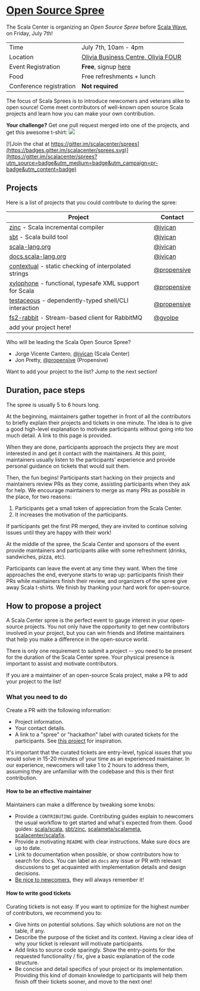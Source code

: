 # [Open Source Spree][register]


The Scala Center is organizing an *Open Source Spree* before
[Scala Wave][scalawave], on Friday, July 7th!

|                         |                                                  |
| --------                | --------------------                             |
| Time                    | July 7th, 10am - 4pm                             |
| Location                | [Olivia Business Centre, Olivia FOUR](https://maps.google.com/maps?f=q&hl=en&q=aleja+Grunwaldzka+472a%2C+Gdansk%2C+pl) |
| Event Registration      | **Free**, signup [here][register]                |
| Food                    | Free refreshments + lunch                        |
| Conference registration | **Not required**                                 |

The focus of Scala Sprees is to introduce newcomers and veterans alike to open source!
Come meet contributors of well-known open source Scala projects and learn how
you can make your own contribution.

**Your challenge?** Get one pull request merged into one of the projects,
and get this awesome t-shirt:
![](https://pbs.twimg.com/media/CtnCrtvWAAAO0nE.jpg:small)

[![Join the chat at https://gitter.im/scalacenter/sprees](https://badges.gitter.im/scalacenter/sprees.svg)](https://gitter.im/scalacenter/sprees?utm_source=badge&utm_medium=badge&utm_campaign=pr-badge&utm_content=badge)


## Projects

Here is a list of projects that you could contribute to during the spree:

| Project                                                             | Contact                           |
| -------                                                             | -------                           |
| [zinc][zinc] - Scala incremental compiler                           | [@jvican][jvican]                 |
| [sbt][sbt] - Scala build tool                                       | [@jvican][jvican]                 |
| [scala-lang.org][scala-lang]                                        | [@jvican][jvican]                 |
| [docs.scala-lang.org][docs.scala-lang]                              | [@jvican][jvican]                 |
| [contextual][contextual] - static checking of interpolated strings  | [@propensive][propensive]         |
| [xylophone][xylophone] - functional, typesafe XML support for Scala | [@propensive][propensive]         |
| [testaceous][testaceous] - dependently-typed shell/CLI interaction  | [@propensive][propensive]         |
| [fs2-rabbit][fs2-rabbit] - Stream-based client for RabbitMQ         | [@gvolpe][gvolpe]                 |
| add your project here!                                              |                                   |

Who will be leading the Scala Open Source Spree?
- Jorge Vicente Cantero, [@jvican][jvican] (Scala Center)
- Jon Pretty, [@propensive][propensive] (Propensive)

Want to add your project to the list? Jump to the next section!

[MasseGuillaume]: https://github.com/MasseGuillaume
[SethTisue]: https://github.com/SethTisue
[propensive]: https://github.com/propensive
[cvogt]: https://github.com/cvogt
[olafurpg]: https://github.com/olafurpg
[jvican]: https://github.com/jvican
[lrytz]: https://github.com/lrytz
[julienrf]: https://github.com/julienrf
[noelwelsh]: https://github.com/noelwelsh
[holograph]: https://github.com/holograph
[densh]: https://github.com/densh
[Duhemm]: https://github.com/Duhemm
[fs2-rabbit]: https://github.com/gvolpe/fs2-rabbit
[gvolpe]: https://github.com/gvolpe

[docs.scala-lang]: https://github.com/scala/scala.github.com/issues?utf8=✓&q=is%3Aissue%20is%3Aopen%20label%3Aspree%20
[scala]: https://github.com/scalacenter/sprees/issues/16
[scala-lang]: https://github.com/scala/scala-lang/issues?q=is%3Aissue+is%3Aopen+label%3Aspree
[scaladex]: https://github.com/scalacenter/scaladex/labels/hackathon
[scastie]: https://github.com/scalacenter/scastie/labels/hackathon
[cbt]: https://github.com/cvogt/cbt
[contextual]: https://github.com/propensive/contextual
[xylophone]: https://github.com/propensive/xylophone
[testaceous]: https://github.com/propensive/testaceous
[scalafix]: https://github.com/scalacenter/scalafix/labels/spree
[scalafmt]: https://github.com/scalameta/scalafmt/labels/spree
[scalameta]: https://github.com/scalameta/scalameta/labels/Spree
[zinc]: https://github.com/sbt/zinc/labels/spree
[sbt]: https://github.com/sbt/sbt/labels/spree
[scalajs-bundler]: https://github.com/scalacenter/scalajs-bundler/issues?q=is%3Aissue+is%3Aopen+label%3A%22low+hanging+fruit%22
[endpoints]: http://julienrf.github.io/endpoints/
[creative-scala]: https://github.com/underscoreio/creative-scala/labels/hackathon
[doodle]: https://github.com/underscoreio/doodle/labels/hackathon
[accord]: https://github.com/wix/accord/labels/spree
[scala-native]: https://github.com/scala-native/scala-native 

[register]: https://www.meetup.com/FunctionalTricity/events/240905056/
[scalawave]: http://scalawave.io/

## Duration, pace steps

The spree is usually 5 to 6 hours long.

At the beginning, maintainers gather together in front of all the contributors
to briefly explain their projects and tickets in one minute. The idea is to give
a good high-level explanation to motivate participants without going into too
much detail. A link to this page is provided.

When they are done, participants approach the projects they are most interested
in and get it contact with the maintainers. At this point, maintainers usually
listen to the participants' experience and provide personal guidance on tickets
that would suit them.

Then, the fun begins! Participants start hacking on their projects and
maintainers review PRs as they come, assisting participants when they ask for
help. We encourage maintainers to merge as many PRs as possible in the place,
for two reasons:

1. Participants get a small token of appreciation from the Scala Center.
2. It increases the motivation of the participants.

If participants get the first PR merged, they are invited to continue solving
issues until they are happy with their work!

At the middle of the spree, the Scala Center and sponsors of the event provide
maintainers and participants alike with some refreshment (drinks, sandwiches,
pizza, etc).

Participants can leave the event at any time they want. When the time approaches
the end, everyone starts to wrap up: participants finish their PRs while
maintainers finish their review, and organizers of the spree give away Scala
t-shirts. We finish by thanking your hard work for open-source.

## How to propose a project

A Scala Center spree is the perfect event to gauge interest in your open-source
projects. You not only have the opportunity to get new contributors involved in
your project, but you can win friends and lifetime maintainers that help you
make a difference in the open-source world.

There is only one requirement to submit a project -- you need to be present for
the duration of the Scala Center spree. Your physical presence is important to
assist and motivate contributors.

If you are a maintainer of an open-source Scala project, make a PR to add your
project to the list!

### What you need to do

Create a PR with the following information:
  
* Project information.
* Your contact details.
* A link to a "spree" or "hackathon" label with curated tickets for the
  participants. See [this project](https://github.com/sbt/zinc/issues?utf8=✓&q=label:hackathon%20is:issue) for inspiration.

It's important that the curated tickets are entry-level, typical issues that you
would solve in 15-20 minutes of your time as an experienced maintainer. In our
experience, newcomers will take 1 to 2 hours to address them, assuming they are
unfamiliar with the codebase and this is their first contribution.

#### How to be an effective maintainer

Maintainers can make a difference by tweaking some knobs:
  
* Provide a `CONTRIBUTING` guide. Contributing guides explain to newcomers the
    usual workflow to get started and what's expected from them. Good guides:
    [scala/scala](https://github.com/scala/scala/blob/2.12.x/CONTRIBUTING.m://github.com/scala/scala/blob/2.12.x/CONTRIBUTING.md),
    [sbt/zinc](https://github.com/sbt/zinc/blob/1.0/CONTRIBUTING.md), [scalameta/scalameta](https://github.com/scalameta/scalameta/blob/master/CONTRIBUTING.md),
		[scalacenter/scalafix](https://github.com/scala/scala/blob/2.12.x/CONTRIBUTING.md).
* Provide a motivating `README` with clear instructions. Make sure docs are up to date.
* Link to documentation when possible, or show contributors how to search for
    docs. You can label as `docs` any issue or PR with relevant discussions to
    get acquainted with implementation details and design decisions.
* [Be nice to newcomers](http://brson.github.io/2017/04/05/minimally-nice-maintainer), they
    will always remember it!

#### How to write good tickets

Curating tickets is not easy. If you want to optimize for the highest number of
contributors, we recommend you to:
  
* Give hints on potential solutions. Say which solutions are not on the table,
    if any.
* Describe the purpose of the ticket and its context. Having a clear idea of why
    your ticket is relevant will motivate participants.
* Add links to source code sparingly. Show the entry-points for the requested
    functionality / fix, give a basic explanation of the code structure.
* Be concise and detail specifics of your project or its implementation.
    Providing this kind of domain knowledge to participants will help them
    finish off their tickets sooner, and move to the next one!
